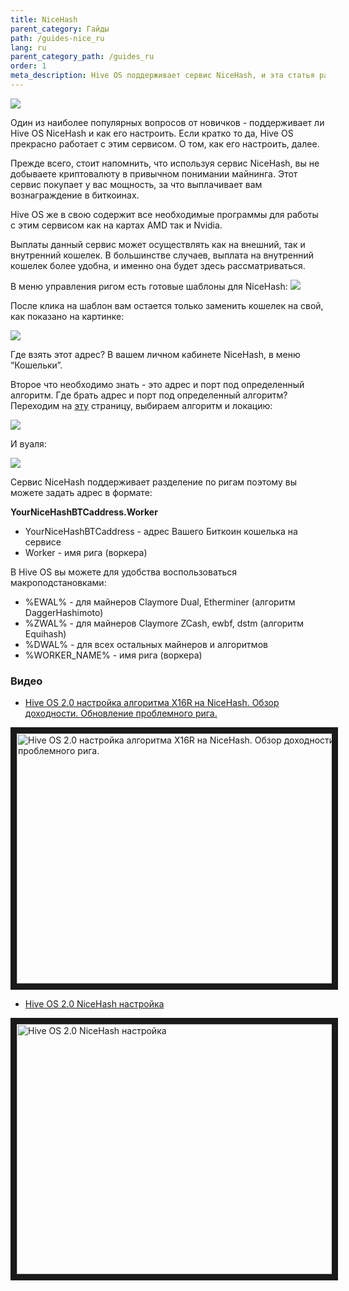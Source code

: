 ```yaml
---
title: NiceHash
parent_category: Гайды
path: /guides-nice_ru
lang: ru
parent_category_path: /guides_ru
order: 1
meta_description: Hive OS поддерживает сервис NiceHash, и эта статья расскажет, как именно его настроить.
---
```


<img src="https://lbd.hiveos.farm/kbase/images/forum/1fs7ux2lalf8.png">

Один из наиболее популярных вопросов от новичков - поддерживает ли Hive OS NiceHash и как его настроить.
Если кратко то да, Hive OS прекрасно работает с этим сервисом.
О том, как его настроить, далее.

Прежде всего, стоит напомнить, что используя сервис NiceHash, вы не добываете криптовалюту в привычном понимании майнинга. Этот сервис покупает у вас мощность, за что выплачивает вам вознаграждение в биткоинах.

Hive OS же в свою содержит все необходимые программы для работы с этим сервисом как на картах AMD так и Nvidia.

Выплаты данный сервис может осуществлять как на внешний, так и внутренний кошелек. В большинстве случаев, выплата на внутренний кошелек более удобна, и именно она будет здесь рассматриваться.

В меню управления ригом есть готовые шаблоны для NiceHash:
<img src="https://lbd.hiveos.farm/kbase/images/forum/iq1dhcc4nq6u.png">

После клика на шаблон вам остается только заменить кошелек на свой, как показано на картинке:

<img src="https://lbd.hiveos.farm/kbase/images/forum/6n0vbcqy513e.png">

Где взять этот адрес? В вашем личном кабинете NiceHash, в меню “Кошельки”.

Второе что необходимо знать - это адрес и порт под определенный алгоритм.
Где брать адрес и порт под определенный алгоритм? Переходим на [эту](https://www.nicehash.com/stratum-generator) страницу, выбираем алгоритм и локацию:

<img src="https://lbd.hiveos.farm/kbase/images/nice/16ru.png" />

И вуаля:

<img src="https://lbd.hiveos.farm/kbase/images/nice/15ru.png" />

Сервис NiceHash поддерживает разделение по ригам поэтому вы можете задать адрес в формате:

**YourNiceHashBTCaddress.Worker**

- YourNiceHashBTCaddress - адрес Вашего Биткоин кошелька на сервисе
- Worker - имя рига (воркера)

В Hive OS вы можете для удобства воспользоваться макроподстановками:
- %EWAL% - для майнеров Claymore Dual, Etherminer (алгоритм DaggerHashimoto)
- %ZWAL% - для майнеров Claymore ZCash, ewbf, dstm (алгоритм Equihash)
- %DWAL% - для всех остальных майнеров и алгоритмов
- %WORKER_NAME% - имя рига (воркера)

### Видео

- <a href="https://www.youtube.com/watch?v=yHTYCNw-n6k">Hive OS 2.0 настройка алгоритма X16R на NiceHash. Обзор доходности. Обновление проблемного рига.</a>

<a href="http://www.youtube.com/watch?feature=player_embedded&v=yHTYCNw-n6k
" target="_blank"><img src="http://img.youtube.com/vi/yHTYCNw-n6k/0.jpg"
alt="Hive OS 2.0 настройка алгоритма X16R на NiceHash. Обзор доходности. Обновление проблемного рига." width="630" height="400" border="10" /></a>

- <a href="https://www.youtube.com/watch?v=JKnCA50lDDU">Hive OS 2.0 NiceHash настройка</a>

<a href="http://www.youtube.com/watch?feature=player_embedded&v=JKnCA50lDDU
" target="_blank"><img src="http://img.youtube.com/vi/JKnCA50lDDU/0.jpg"
alt="Hive OS 2.0 NiceHash настройка" width="630" height="400" border="10" /></a>
